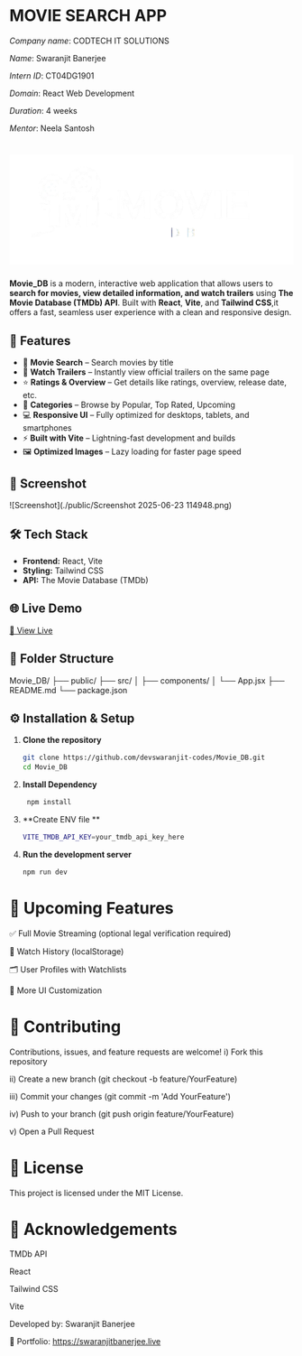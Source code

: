 # MOVIE SEARCH APP
*Company name*: CODTECH IT SOLUTIONS

*Name*: Swaranjit Banerjee

*Intern ID*: CT04DG1901

*Domain*: React Web Development

*Duration*: 4 weeks

*Mentor*: Neela Santosh

# ![logo](./public/logo.png)

**Movie_DB** is a modern, interactive web application that allows users to **search for movies, view detailed information, and watch trailers** using **The Movie Database (TMDb) API**. Built with **React**, **Vite**, and **Tailwind CSS**,it offers a fast, seamless user experience with a clean and responsive design.

## 🚀 Features

- 🔎 **Movie Search** – Search movies by title
- 🎥 **Watch Trailers** – Instantly view official trailers on the same page
- ⭐ **Ratings & Overview** – Get details like ratings, overview, release date, etc.
- 📂 **Categories** – Browse by Popular, Top Rated, Upcoming
- 💻 **Responsive UI** – Fully optimized for desktops, tablets, and smartphones
- ⚡ **Built with Vite** – Lightning-fast development and builds
- 🖼️ **Optimized Images** – Lazy loading for faster page speed

## 📸 Screenshot
![Screenshot](./public/Screenshot 2025-06-23 114948.png)

## 🛠️ Tech Stack

- **Frontend:** React, Vite
- **Styling:** Tailwind CSS
- **API:** The Movie Database (TMDb)

## 🌐 Live Demo

[🔗 View Live](https://movie-db-six-lime.vercel.app/) 

## 📂 Folder Structure
Movie_DB/
├── public/
├── src/
│ ├── components/
│ └── App.jsx
├── README.md
└── package.json


## ⚙️ Installation & Setup

1. **Clone the repository**
   ```bash
   git clone https://github.com/devswaranjit-codes/Movie_DB.git
   cd Movie_DB
2. **Install Dependency**
   ```bash
    npm install

3. **Create ENV file **
   ```bash
   VITE_TMDB_API_KEY=your_tmdb_api_key_here

4. **Run the development server**
   ```bash
   npm run dev

# 🧩 Upcoming Features

✅ Full Movie Streaming (optional legal verification required)

📂 Watch History (localStorage)

🗂️ User Profiles with Watchlists

🎨 More UI Customization

# 🤝 Contributing
Contributions, issues, and feature requests are welcome!
i) Fork this repository

ii) Create a new branch (git checkout -b feature/YourFeature)

iii) Commit your changes (git commit -m 'Add YourFeature')

iv) Push to your branch (git push origin feature/YourFeature)

v) Open a Pull Request

# 📝 License
This project is licensed under the MIT License.

# 🙌 Acknowledgements
TMDb API

React

Tailwind CSS

Vite


   Developed by: Swaranjit Banerjee

  🔗 Portfolio: https://swaranjitbanerjee.live
